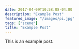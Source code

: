 ```yaml
---
date: 2017-04-09T10:58:08-04:00
description: "Example Post"
featured_image: "/images/pi.jpg"
tags: ["scene"]
title: "Example Post"
---
```


This is an example post.

